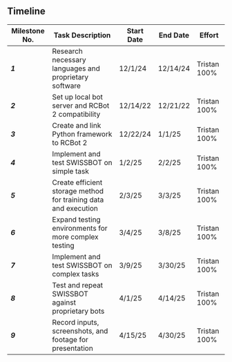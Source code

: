 ## Timeline

| **Milestone No.** | **Task Description**                                            | **Start Date** | **End Date** | **Effort**   |
| ----------------- | --------------------------------------------------------------- | -------------- | ------------ | ------------ |
| **_1_**           | Research necessary languages and proprietary software           | 12/1/24        | 12/14/24     | Tristan 100% |
| **_2_**           | Set up local bot server and RCBot 2 compatibility               | 12/14/22       | 12/21/22     | Tristan 100% |
| **_3_**           | Create and link Python framework to RCBot 2                     | 12/22/24       | 1/1/25       | Tristan 100% |
| **_4_**           | Implement and test SWISSBOT on simple task                      | 1/2/25         | 2/2/25       | Tristan 100% |
| **_5_**           | Create efficient storage method for training data and execution | 2/3/25         | 3/3/25       | Tristan 100% |
| **_6_**           | Expand testing environments for more complex testing            | 3/4/25         | 3/8/25       | Tristan 100% |
| **_7_**           | Implement and test SWISSBOT on complex tasks                    | 3/9/25         | 3/30/25      | Tristan 100% |
| **_8_**           | Test and repeat SWISSBOT against proprietary bots               | 4/1/25         | 4/14/25      | Tristan 100% |
| **_9_**           | Record inputs, screenshots, and footage for presentation        | 4/15/25        | 4/30/25      | Tristan 100% |
